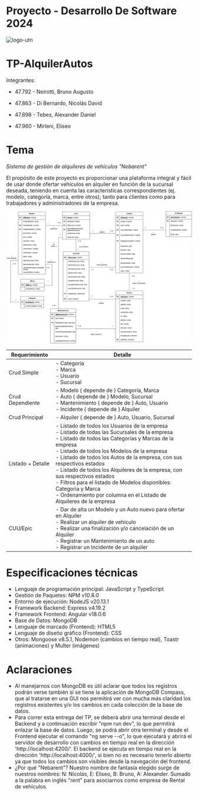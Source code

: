 # Proyecto - Desarrollo De Software 2024

![logo-utn](https://frro.cvg.utn.edu.ar/pluginfile.php/1/theme_snap/logo/1710991180/logo-utn-siglas.png)

# TP-AlquilerAutos

Integrantes:

- 47.792 - Neirotti, Bruno Augusto

- 47.863 - Di Bernardo, Nicolás David

- 47.898 - Tebes, Alexander Daniel

- 47.960 - Mirleni, Eliseo

# Tema

_Sistema de gestión de alquileres de vehículos "Nebarent"_

El propósito de este proyecto es proporcionar una plataforma integral y fácil de usar donde ofertar vehículos en alquiler en función de la sucursal deseada, teniendo en cuenta las características correspondientes (ej. modelo, categoría, marca, entre otros); tanto para clientes como para trabajadores y administradores de la empresa.

![modelo-dominio](https://raw.githubusercontent.com/nicodiber/DSW-TP-AlquilerAutos/refs/heads/main/assets/modelo-dominio.png)

| Requerimiento     | Detalle                                                                                                                                                                                                                                                                                                                                                                                                                                                                                                                |
| ----------------- | ---------------------------------------------------------------------------------------------------------------------------------------------------------------------------------------------------------------------------------------------------------------------------------------------------------------------------------------------------------------------------------------------------------------------------------------------------------------------------------------------------------------------- |
| Crud Simple       | - Categoría<br>- Marca<br>- Usuario<br>- Sucursal                                                                                                                                                                                                                                                                                                                                                                                                                                                                      |
| Crud Dependiente  | - Modelo { depende de } Categoría, Marca<br>- Auto { depende de } Modelo, Sucursal<br> - Mantenimiento { depende de } Auto, Usuario<br>- Incidente { depende de } Alquiler                                                                                                                                                                                                                                                                                                                                             |
| Crud Principal    | - Alquiler { depende de } Auto, Usuario, Sucursal                                                                                                                                                                                                                                                                                                                                                                                                                                                                      |
| Listado + Detalle | - Listado de todos los Usuarios de la empresa<br>- Listado de todas las Sucursales de la empresa<br>- Listado de todos las Categorías y Marcas de la empresa<br>- Listado de todos los Modelos de la empresa<br>- Listado de todos los Autos de la empresa, con sus respectivos estados<br>- Listado de todos los Alquileres de la empresa, con sus respectivos estados<br>- Filtros para el listado de Modelos disponibles: Categoria y Marca<br>- Ordenamiento por columna en el Listado de Alquileres de la empresa |
| CUU/Epic          | - Dar de alta un Modelo y un Auto nuevo para ofertar en Alquiler<br>- Realizar un alquiler de vehículo<br>- Realizar una finalización y/o cancelación de un Alquiler<br>- Registrar un Mantenimiento de un auto<br>- Registrar un Incidente de un alquiler                                                                                                                                                                                                                                                             |

# Especificaciones técnicas

- Lenguaje de programación principal: JavaScript y TypeScript
- Gestión de Paquetes: NPM v10.8.0
- Entorno de ejecución: NodeJS v20.13.1
- Framework Backend: Express v4.19.2
- Framework Frontend: Angular v18.0.6
- Base de Datos: MongoDB
- Lenguaje de marcado (Frontend): HTML5
- Lenguaje de diseño gráfico (Frontend): CSS
- Otros: Mongoose v8.5.1, Nodemon (cambios en tiempo real), Toastr (animaciones) y Multer (imágenes)

# Aclaraciones

- Al manejarnos con MongoDB es útil aclarar que todos los registros podrán verse también si se tiene la aplicación de MongoDB Compass, que al tratarse en una GUI nos permitirá ver con mucha más claridad los registros existentes y/o los cambios en cada colección de la base de datos.
- Para correr esta entrega del TP, se deberá abrir una terminal desde el Backend y a continuación escribir "npm run dev", lo que permitirá enlazar la base de datos. Luego, se podrá abrir otra terminal y desde el Frontend ejecutar el comando "ng serve --o", lo que ejecutará y abrirá el servidor de desarrollo con cambios en tiempo real en la dirección 'http://localhost:4200/'. El backend se ejecuta en tiempo real en la dirección 'http://localhost:4000/', si bien no es necesario tenerlo abierto ya que todos los cambios son visibles desde la navegación del frontend.
- ¿Por qué "Nebarent"? Nuestro nombre de fantasía elegido surge de nuestros nombres: N: Nicolás, E: Eliseo, B: Bruno, A: Alexander. Sumado a la palabra en inglés "rent" para asociarnos como empresa de Rental de vehículos.
